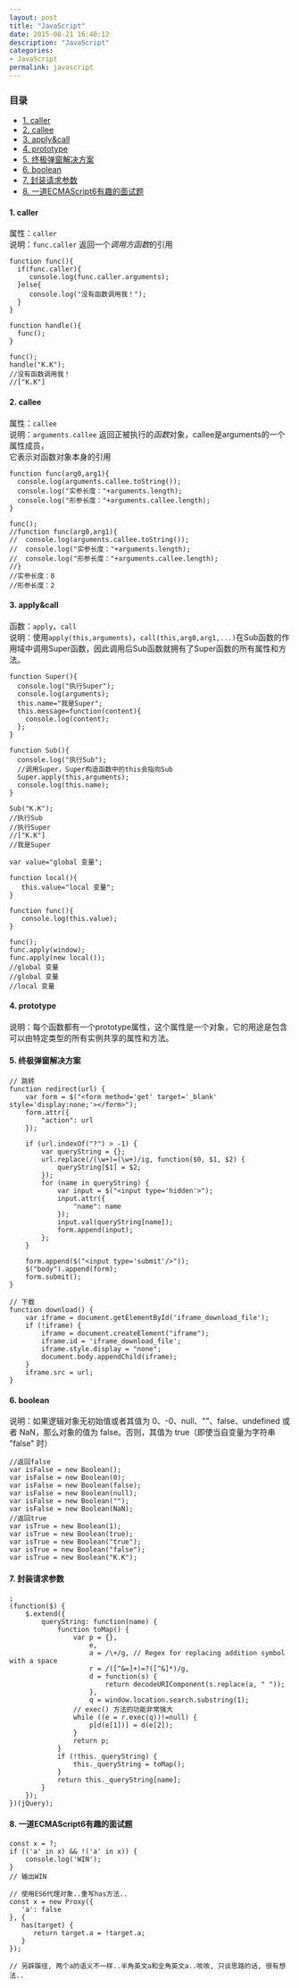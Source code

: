 ```yaml
---
layout: post
title: "JavaScript"
date: 2015-08-21 16:40:12
description: "JavaScript"
categories:
- JavaScript
permalink: javascript
---
```


### 目录
* [1. caller](#1-caller)
* [2. callee](#2-callee)
* [3. apply&call](#3-applycall)
* [4. prototype](#4-prototype)
* [5. 终极弹窗解决方案](#5-终极弹窗解决方案)
* [6. boolean](#6-boolean)
* [7. 封装请求参数](#7-封装请求参数)
* [8. 一道ECMAScript6有趣的面试题](#8-一道ecmascript6有趣的面试题)

#### 1. caller
属性：`caller`  
说明：`func.caller` 返回一个*调用方函数*的引用

```vim
function func(){
  if(func.caller){
     console.log(func.caller.arguments);
  }else{
     console.log("没有函数调用我！");
  }
}

function handle(){
  func();
}

func();
handle("K.K");
//没有函数调用我！
//["K.K"]
```
#### 2. callee
属性：`callee`  
说明：`arguments.callee` 返回正被执行的*函数*对象，callee是arguments的一个属性成员，  
它表示对函数对象本身的引用

```vim
function func(arg0,arg1){
  console.log(arguments.callee.toString());
  console.log("实参长度："+arguments.length);
  console.log("形参长度："+arguments.callee.length);
}

func();
//function func(arg0,arg1){
//  console.log(arguments.callee.toString());
//  console.log("实参长度："+arguments.length);
//  console.log("形参长度："+arguments.callee.length);
//}
//实参长度：0
//形参长度：2
```
#### 3. apply&call
函数：`apply`，`call`  
说明：使用`apply(this,arguments)`，`call(this,arg0,arg1,...)`在Sub函数的作用域中调用Super函数，因此调用后Sub函数就拥有了Super函数的所有属性和方法。 

```vim
function Super(){
  console.log("执行Super");
  console.log(arguments);
  this.name="我是Super";
  this.message=function(content){
    console.log(content);
  };
}

function Sub(){
  console.log("执行Sub");
  //调用Super，Super构造函数中的this会指向Sub
  Super.apply(this,arguments);
  console.log(this.name);
}

Sub("K.K");
//执行Sub
//执行Super
//["K.K"]
//我是Super

var value="global 变量";

function local(){
   this.value="local 变量";
}

function func(){
   console.log(this.value);
}

func();
func.apply(window); 
func.apply(new local());
//global 变量
//global 变量
//local 变量
```

#### 4. prototype 
说明：每个函数都有一个prototype属性，这个属性是一个对象，它的用途是包含可以由特定类型的所有实例共享的属性和方法。  

#### 5. 终极弹窗解决方案
```vim  
// 跳转
function redirect(url) {
	var form = $("<form method='get' target='_blank' style='display:none;'></form>");
	form.attr({
		"action": url
	});

	if (url.indexOf("?") > -1) {
		var queryString = {};
		url.replace(/(\w+)=(\w+)/ig, function($0, $1, $2) {
			queryString[$1] = $2;
		});
		for (name in queryString) {
			var input = $("<input type='hidden'>");
			input.attr({
				"name": name
			});
			input.val(queryString[name]);
			form.append(input);
		};
	}

	form.append($("<input type='submit'/>"));
	$("body").append(form);
	form.submit();
}

// 下载
function download() {
	var iframe = document.getElementById('iframe_download_file');
	if (!iframe) {
		iframe = document.createElement("iframe");
		iframe.id = 'iframe_download_file';
		iframe.style.display = "none";
		document.body.appendChild(iframe);
	}
	iframe.src = url;
}
```  

#### 6. boolean  
说明：如果逻辑对象无初始值或者其值为 0、-0、null、""、false、undefined 或者 NaN，那么对象的值为 false。否则，其值为 true（即使当自变量为字符串 "false" 时）  

```vim 
//返回false
var isFalse = new Boolean();
var isFalse = new Boolean(0);
var isFalse = new Boolean(false);
var isFalse = new Boolean(null);
var isFalse = new Boolean("");
var isFalse = new Boolean(NaN);
//返回true
var isTrue = new Boolean(1);
var isTrue = new Boolean(true);
var isTrue = new Boolean("true");
var isTrue = new Boolean("false");
var isTrue = new Boolean("K.K");
```

#### 7. 封装请求参数  
```vim
;
(function($) {
    $.extend({
        queryString: function(name) {
            function toMap() {
                var p = {},
                    e,
                    a = /\+/g, // Regex for replacing addition symbol with a space
                    r = /([^&=]+)=?([^&]*)/g,
                    d = function(s) {
                        return decodeURIComponent(s.replace(a, " "));
                    },
                    q = window.location.search.substring(1);
                // exec() 方法的功能非常强大
                while ((e = r.exec(q))!=null) {
                    p[d(e[1])] = d(e[2]);
                }
                return p;
            }
            if (!this._queryString) {
                this._queryString = toMap();
            }
            return this._queryString[name];
        }
    });
})(jQuery);
```

#### 8. 一道ECMAScript6有趣的面试题
```vim
const x = ?;
if (('a' in x) && !('a' in x)) {
	console.log('WIN');
}
// 输出WIN
```

```vim
// 使用ES6代理对象..重写has方法..
const x = new Proxy({
   'a': false
}, {
   has(target) {
      return target.a = !target.a;
   }
});

// 另辟蹊径, 两个a的语义不一样..半角英文a和全角英文a..咳咳, 只谈思路的话, 很有想法.. 
```
